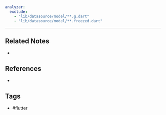 ```yaml:analysis_options.yaml
analyzer:  
  exclude:  
    - "lib/datasource/model/**.g.dart"  
	- "lib/datasource/model/**.freezed.dart"
```

---
## Related Notes
- 

## References
- 

## Tags
- #flutter 